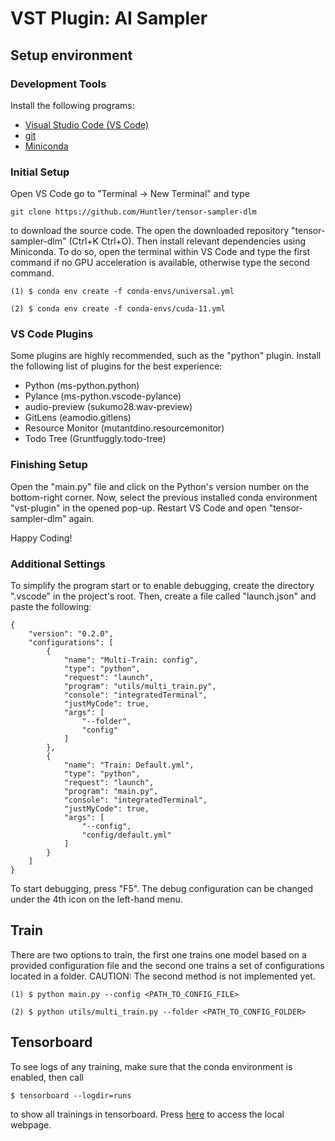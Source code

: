 # VST Plugin: AI Sampler
## Setup environment
### Development Tools
Install the following programs:

- [Visual Studio Code (VS Code)](https://code.visualstudio.com/download)
- [git](https://git-scm.com/downloads)
- [Miniconda](https://docs.conda.io/en/latest/miniconda.html)

### Initial Setup
Open VS Code go to "Terminal -> New Terminal" and type

```git clone https://github.com/Huntler/tensor-sampler-dlm```

to download the source code. The open the downloaded repository "tensor-sampler-dlm" (Ctrl+K Ctrl+O). Then install relevant dependencies using Miniconda. To do so, open the terminal within VS Code and type the first command if no GPU acceleration is available, otherwise type the second command.

```(1) $ conda env create -f conda-envs/universal.yml```

```(2) $ conda env create -f conda-envs/cuda-11.yml```

### VS Code Plugins
Some plugins are highly recommended, such as the "python" plugin. Install the following list of plugins for the best experience:

- Python (ms-python.python)
- Pylance (ms-python.vscode-pylance)
- audio-preview (sukumo28.wav-preview)
- GitLens (eamodio.gitlens)
- Resource Monitor (mutantdino.resourcemonitor)
- Todo Tree (Gruntfuggly.todo-tree)

### Finishing Setup
Open the "main.py" file and click on the Python's version number on the bottom-right corner. Now, select the previous installed conda environment "vst-plugin" in the opened pop-up. Restart VS Code and open "tensor-sampler-dlm" again.

Happy Coding!

### Additional Settings
To simplify the program start or to enable debugging, create the directory ".vscode" in the project's root. Then, create a file called "launch.json" and paste the following:
```
{
    "version": "0.2.0",
    "configurations": [
        {
            "name": "Multi-Train: config",
            "type": "python",
            "request": "launch",
            "program": "utils/multi_train.py",
            "console": "integratedTerminal",
            "justMyCode": true,
            "args": [
                "--folder",
                "config"
            ]
        },
        {
            "name": "Train: Default.yml",
            "type": "python",
            "request": "launch",
            "program": "main.py",
            "console": "integratedTerminal",
            "justMyCode": true,
            "args": [
                "--config",
                "config/default.yml"
            ]
        }
    ]
}
```

To start debugging, press "F5". The debug configuration can be changed under the 4th icon on the left-hand menu.

## Train
There are two options to train, the first one trains one model based on a provided configuration file and the second one trains a set of configurations located in a folder. CAUTION: The second method is not implemented yet.

```(1) $ python main.py --config <PATH_TO_CONFIG_FILE>```

```(2) $ python utils/multi_train.py --folder <PATH_TO_CONFIG_FOLDER>```

## Tensorboard
To see logs of any training, make sure that the conda environment is enabled, then call

```$ tensorboard --logdir=runs```

to show all trainings in tensorboard. Press [here](http://localhost:6006) to access the local webpage.
